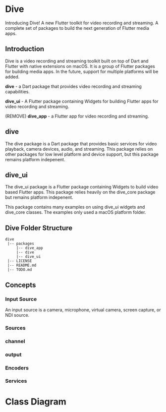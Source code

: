 # Dive

Introducing Dive! A new Flutter toolkit for video recording and streaming.
A complete set of packages to build the next generation of Flutter media apps.

## Introduction

Dive is a video recording and streaming toolkit built on top of Dart and
Flutter with native extensions on macOS. It is a group of Flutter packages for
building media apps. In the future, support for multiple
platforms will be added.

**dive** - a Dart package that provides video recording and streaming capabilities.

**dive_ui** - A Flutter package containing Widgets for building Flutter apps for
video recording and streaming.

(REMOVE) **dive_app** - a Flutter app for video recording and streaming.

## dive

The dive package is a Dart package that provides basic services for
video playback, camera devices, audio, and streaming. This package relies on
other packages for low level platform and device support, but this package
remains platform indepenent.

## dive_ui

The dive_ui package is a Flutter package containing Widgets to build video based
Flutter apps. This package relies heavily on the dive_core package but remains
platform indepenent.

This package contains many examples on using dive_ui widgets and dive_core
classes. The examples only used a macOS platform folder.

## Dive Folder Structure

```
dive
 |-- packages
     |-- dive_app
     |-- dive
     |-- dive_ui
 |-- LICENSE
 |-- README.md
 |-- TODO.md
```

## Concepts

### Input Source

An input source is a camera, microphone, virtual camera, screen capture,
or NDI source.

### Sources

### channel

### output

### Encoders

### Services

# Class Diagram
